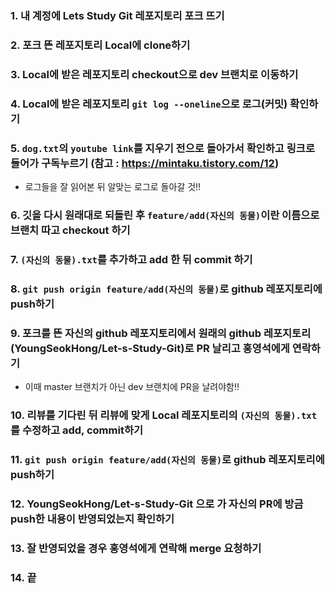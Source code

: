 ### 1. 내 계정에 Lets Study Git 레포지토리 포크 뜨기


### 2. 포크 뜬 레포지토리 Local에 clone하기


### 3. Local에 받은 레포지토리 checkout으로 dev 브랜치로 이동하기


### 4. Local에 받은 레포지토리 ```git log --oneline```으로 로그(커밋) 확인하기


### 5. ```dog.txt```의 ```youtube link```를 지우기 전으로 돌아가서 확인하고 링크로 들어가 구독누르기 (참고 : https://mintaku.tistory.com/12)
   * 로그들을 잘 읽어본 뒤 알맞는 로그로 돌아갈 것!!


### 6. 깃을 다시 원래대로 되돌린 후 ```feature/add(자신의 동물)```이란 이름으로 브랜치 따고 checkout 하기


### 7. ```(자신의 동물).txt```를 추가하고 add 한 뒤 commit 하기


### 8. ```git push origin feature/add(자신의 동물)```로 github 레포지토리에 push하기


### 9. 포크를 뜬 자신의 github 레포지토리에서 원래의 github 레포지토리(YoungSeokHong/Let-s-Study-Git)로 PR 날리고 홍영석에게 연락하기
   * 이때 master 브랜치가 아닌 dev 브랜치에 PR을 날려야함!!


### 10. 리뷰를 기다린 뒤 리뷰에 맞게 Local 레포지토리의 ```(자신의 동물).txt```를 수정하고 add, commit하기


### 11. ```git push origin feature/add(자신의 동물)```로 github 레포지토리에 push하기


### 12. YoungSeokHong/Let-s-Study-Git 으로 가 자신의 PR에 방금 push한 내용이 반영되었는지 확인하기


### 13. 잘 반영되었을 경우 홍영석에게 연락해 merge 요청하기
  

### 14. 끝
